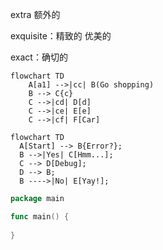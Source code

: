 







extra 额外的

exquisite：精致的 优美的

exact：确切的







```mermaid
flowchart TD
    A[a1] -->|cc| B(Go shopping)
    B --> C{c}
    C -->|cd| D[d]
    C -->|ce| E[e]
    C -->|cf| F[Car]
```







``` mermaid
flowchart TD
  A[Start] --> B{Error?};
  B -->|Yes| C[Hmm...];
  C --> D[Debug];
  D --> B;
  B ---->|No| E[Yay!];
```







``` go title="bubble_sort.py" linenums="1"
package main

func main() {
  
}
```













